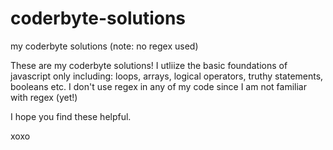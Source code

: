 # coderbyte-solutions
my coderbyte solutions (note: no regex used)

These are my coderbyte solutions! I utliize the basic foundations of javascript only including: loops, arrays, logical operators, truthy statements, booleans etc. I don't use regex in any of my code since I am not familiar with regex (yet!) 

I hope you find these helpful.

xoxo

